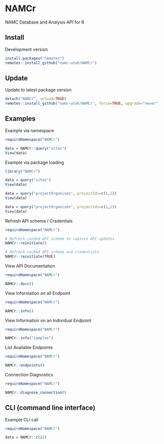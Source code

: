 # NAMCr
NAMC Database and Analysis API for R

## Install

Development version

```r
install.packages("remotes")
remotes::install_github("namc-utah/NAMCr")
```

## Update

Update to latest package version

```r
detach("NAMCr", unload=TRUE)
remotes::install_github("namc-utah/NAMCr", force=TRUE, upgrade="never", quiet=TRUE)
```

## Examples

Example via namespace

```r
requireNamespace("NAMCr")

data = NAMCr::query("sites")
View(data)
```

Example via package loading

```r
library("NAMCr")

data = query("sites")
View(data)

data = query("projectOrganisms", projectIds=c(1,2))
View(data)

data = query("projectOrganisms", projectIds=c(1,2))
View(data)
```

Refresh API schema / Credentials

```r
requireNamespace("NAMCr")

# Refresh cached API schema to capture API updates
NAMCr::reinitiate()

# Refresh cached API schema and credentials
NAMCr::reinitiate(TRUE)

```

View API Documentation

```r
requireNamespace("NAMCr")

NAMCr::docs()

```

View Information on all Endpoint

```r
requireNamespace("NAMCr")

NAMCr::info()

```


View Information on an Individual Endpoint

```r
requireNamespace("NAMCr")

NAMCr::info("samples")

```

List Available Endpoints

```r
requireNamespace("NAMCr")

NAMCr::endpoints()

```

Connection Diagnostics

```r
requireNamespace("NAMCr")

NAMCr::diagnose_connection()

```

## CLI (command line interface)

Example CLI call

```r
requireNamespace("NAMCr")

data = NAMCr::cli()
```
